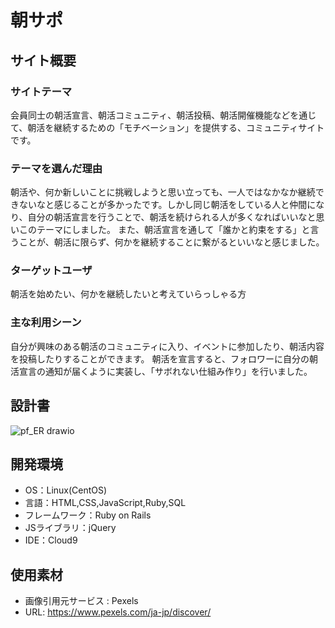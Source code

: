 # 朝サポ

## サイト概要
### サイトテーマ
会員同士の朝活宣言、朝活コミュニティ、朝活投稿、朝活開催機能などを通じて、朝活を継続するための「モチベーション」を提供する、コミュニティサイトです。

### テーマを選んだ理由
朝活や、何か新しいことに挑戦しようと思い立っても、一人ではなかなか継続できないなと感じることが多かったです。しかし同じ朝活をしている人と仲間になり、自分の朝活宣言を行うことで、朝活を続けられる人が多くなればいいなと思いこのテーマにしました。
また、朝活宣言を通して「誰かと約束をする」と言うことが、朝活に限らず、何かを継続することに繋がるといいなと感じました。

### ターゲットユーザ
朝活を始めたい、何かを継続したいと考えていらっしゃる方

### 主な利用シーン
自分が興味のある朝活のコミュニティに入り、イベントに参加したり、朝活内容を投稿したりすることができます。
朝活を宣言すると、フォロワーに自分の朝活宣言の通知が届くように実装し、「サボれない仕組み作り」を行いました。

## 設計書
![pf_ER drawio](https://user-images.githubusercontent.com/106591130/187129507-c9e0c0b3-6c62-4856-9569-178a161f1682.png)

## 開発環境
- OS：Linux(CentOS)
- 言語：HTML,CSS,JavaScript,Ruby,SQL
- フレームワーク：Ruby on Rails
- JSライブラリ：jQuery
- IDE：Cloud9

## 使用素材
- 画像引用元サービス : Pexels
- URL: https://www.pexels.com/ja-jp/discover/